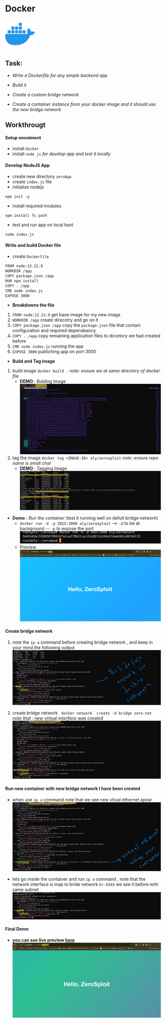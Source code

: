 # Docker 
![Docker](/assets/icons8-docker-96.png)
## Task:
- *Write a Dockerfile for any simple backend app*

- *Build it*

- *Create a custom bridge network* 

- *Create a container instance from your docker image and it should use the new bridge network*

## Workthrougt 
#### Setup envoiment
- install ```docker``` 
- install ```node js``` *for develop app and test it locally*

#### Develop NodeJS App
- create new directory ```zeroApp```
- create ```index.js``` file
- initialize nodejs 
```
npm init -y
```
- install required modules 
```
npm install fs path
```
- test and run app on local hsot 
```
node index.js
```
#### Write and build Docker file
- create ```Dockerfile```
```
FROM node:12.22.9
WORKDIR /app
COPY package.json /app 
RUN npm install
COPY . /app
CMD node index.js
EXPOSE 3000

```
- **Breakdowns the file**
1. ```FROM node:12.22.9``` get base image for my new image
2. ```WORKDIR /app``` create direcotry and go on it 
3. ```COPY package.json /app``` copy the ```package.json``` file that contain configuration and required dependeancy 
4. ```COPY . /app``` copy remaining application files to dircetory we had created before
5. ```CMD node index.js``` running the app
6. ```EXPOSE 3000``` publiching app on port 3000

- **Build and Tag image**
1. build image ``` docker build . ``` *note: ensure we at same directory of docker file*
    * **DEMO** : Bulding Image
    ![image-build](/assets/building-image.png)
2. tag the image ```docker tag <IMAGE-ID> aly/zerosploit``` *note: ensure repo name is small char*
    * **DEMO** : Tagging Image
    ![tag-image](/assets/tagging-image.png)

- **Demo** : *Run the container* (test it running well on defult bridge network)
    * ```docker run -d -p 2025:3000 aly/zerosploit``` --> ```-d``` to be at background -- ```-p``` to expose the port
    ![run](/assets/run-container.png)
    * Preview
    ![running](/assets/running-container.png)

#### Create bridge network
1. note the ```ip a``` command before creating bridge network , and keep in your mind the following output
![net](/assets/defult-network.png)

2. create bridge network ``` docker network  create -d bridge zero-net``` 
*note that : new virtual interface was created*
![bride](/assets/bridge-network.png)

#### Run new container with new bridge network I have been created 
 - when use ```ip a``` command note that we see new vitual ethernet apear
 ![run](/assets/virtual-ethernet.png)

 - lets go inside the container and run ```ip a``` command , note that the network interface is map to bride network ```br-XXXX``` we see it before with same subnet
 ![inside](/assets/inside-container.png)

 #### Final Demo 
 - **you can see live preview [here](http://47.254.196.142:2026/)**
 ![demo](/assets/running.png)


